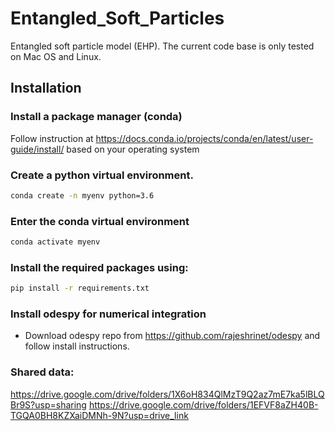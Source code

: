 # Entangled_Soft_Particles
Entangled soft particle model (EHP). The current code base is only tested on Mac OS and Linux.

## Installation

### Install a package manager (conda)
  Follow instruction at https://docs.conda.io/projects/conda/en/latest/user-guide/install/ based on your operating system
  
### Create a python virtual environment.
```bash
conda create -n myenv python=3.6
```
### Enter the conda virtual environment

```bash
conda activate myenv 
```
### Install the required packages using:

```bash
pip install -r requirements.txt
```
### Install odespy for numerical integration

- Download odespy repo from https://github.com/rajeshrinet/odespy and follow install instructions.

### Shared data:
https://drive.google.com/drive/folders/1X6oH834QlMzT9Q2az7mE7ka5lBLQBr9S?usp=sharing
https://drive.google.com/drive/folders/1EFVF8aZH40B-TGQA0BH8KZXaiDMNh-9N?usp=drive_link
